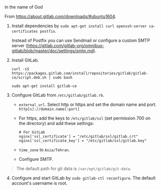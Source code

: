 In the name of God

From https://about.gitlab.com/downloads/#ubuntu1604.

1. Install dependencies by `sudo apt-get install curl openssh-server ca-certificates postfix`.

   Instead of Postfix you can use Sendmail or configure a custom SMTP server (https://gitlab.com/gitlab-org/omnibus-gitlab/blob/master/doc/settings/smtp.md).

2. Install GitLab.

   ```
   curl -sS https://packages.gitlab.com/install/repositories/gitlab/gitlab-ce/script.deb.sh | sudo bash

   sudo apt-get install gitlab-ce
   ```

3. Configure GitLab from `/etc/gitlab/gitlab.rb`.

   -  `external_url`. Select http or https and set the domain name and port. `http[s]://domain.name[:port]`

   -  For https, add the keys to `/etc/gitlab/ssl` (set permission 700 on the directory) and add these settings:

      ```
      # For GitLab
      nginx['ssl_certificate'] = "/etc/gitlab/ssl/gitlab.crt"
      nginx['ssl_certificate_key'] = "/etc/gitlab/ssl/gitlab.key"
      ```

   -  `time_zone` to `Asia/Tehran`.

   -  Configure SMTP.

>  The default path for git data is `/var/opt/gitlab/git-data`.

4. Configure and start GitLab by `sudo gitlab-ctl reconfigure`. The default account's username is root.